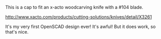 This is a cap to fit an x-acto woodcarving knife with a #104 blade.

http://www.xacto.com/products/cutting-solutions/knives/detail/X3261

It's my very first OpenSCAD design ever! It's awful! But it does work,
so that's nice.
